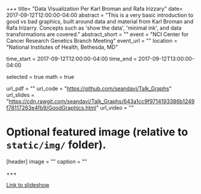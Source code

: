 +++
title= "Data Visualization Per Karl Broman and Rafa Irizzary"
date= 2017-09-12T12:00:00-04:00
abstract = "This is a very basic introduction to good vs bad graphics, built around data and material from Karl Broman and Rafa Irizarry. Concepts such as 'show the data', 'minimal ink', and data transformations are covered."
abstract_short = ""
event = "NCI Center for Cancer Research Genetics Branch Meeting"
event_url = ""
location = "National Institutes of Health, Bethesda, MD"

time_start = 2017-09-12T12:00:00-04:00
time_end = 2017-09-12T13:00:00-04:00

selected = true
math = true

url_pdf = ""
url_code = "https://github.com/seandavi/Talk_Graphs"
url_slides = "https://cdn.rawgit.com/seandavi/Talk_Graphs/643a1cc9f9714193386b1249f78117263e4fb9/GoodGraphics.html"
url_video = ""

# Optional featured image (relative to `static/img/` folder).
[header]
image = ""
caption = ""

+++

[Link to slideshow](https://cdn.rawgit.com/seandavi/Talk_Graphs/643a1cc8f9f9714193386b1249f78117263e4fb9/GoodGraphics.html)

<!--<iframe height="500px" width="800px" src="https://cdn.rawgit.com/seandavi/Talk_Graphs/643a1cc8f9f9714193386b1249f78117263e4fb9/GoodGraphics.html" name="iframe_a"></iframe> -->
